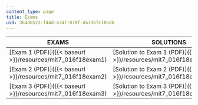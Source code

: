 ```yaml
---
content_type: page
title: Exams
uid: 364d6523-f44d-a347-879f-da7db7c18bd6
---
```


| EXAMS | SOLUTIONS |
| --- | --- |
| [Exam 1 (PDF)]({{< baseurl >}}/resources/mit7_016f18exam1) | [Solution to Exam 1 (PDF)]({{< baseurl >}}/resources/mit7_016f18exam1_soln) |
| [Exam 2 (PDF)]({{< baseurl >}}/resources/mit7_016f18exam2) | [Solution to Exam 2 (PDF)]({{< baseurl >}}/resources/mit7_016f18exam2_soln) |
| [Exam 3 (PDF)]({{< baseurl >}}/resources/mit7_016f18exam3) | [Solution to Exam 3 (PDF)]({{< baseurl >}}/resources/mit7_016f18exam3_soln)